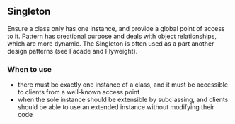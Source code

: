 ## Singleton

Ensure a class only has one instance, and provide a global point of access to it.
Pattern has creational purpose and deals with object relationships, which are more 
dynamic. The Singleton is often used as a part another design patterns (see Facade 
and Flyweight). 

### When to use

* there must be exactly one instance of a class, and it must be accessible to clients from a well-known access point
* when the sole instance should be extensible by subclassing, and clients should be able to use an extended instance without modifying their code


